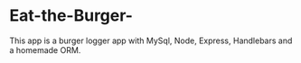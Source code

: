 # Eat-the-Burger-
This app is a burger logger app with MySql, Node, Express, Handlebars and a homemade ORM. 
